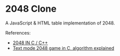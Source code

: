 # 2048 Clone

A JavaScript & HTML table implementation of 2048.

References:

- [2048 IN C / C++](https://chandruscm.wordpress.com/2014/10/25/2048-in-c-c/)
- [Text mode 2048 game in C, algorithm explained](http://www.leaseweblabs.com/2014/03/text-mode-2048-game-c-algorithm-explained/)
